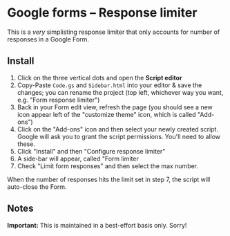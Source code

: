 # Google forms – Response limiter

This is a *very* simplisting response limiter that only accounts for number of responses in a Google Form.

## Install

1. Click on the three vertical dots and open the **Script editor**
2. Copy-Paste `Code.gs` and `Sidebar.html` into your editor & save the changes; you can rename the project (top left, whichever way you want, e.g. "Form response limiter")
3. Back in your Form edit view, refresh the page (you should see a new icon appear left of the "customize theme" icon, which is called "Add-ons")
4. Click on the "Add-ons" icon and then select your newly created script. Google will ask you to grant the script permissions. You'll need to allow these.
5. Click "Install" and then "Configure response limiter"
6. A side-bar will appear, called "Form limiter
7. Check "Limit form responses" and then select the max number.

When the number of responses hits the limit set in step 7, the script will auto-close the Form.

## Notes

**Important:** This is maintained in a best-effort basis only. Sorry!
